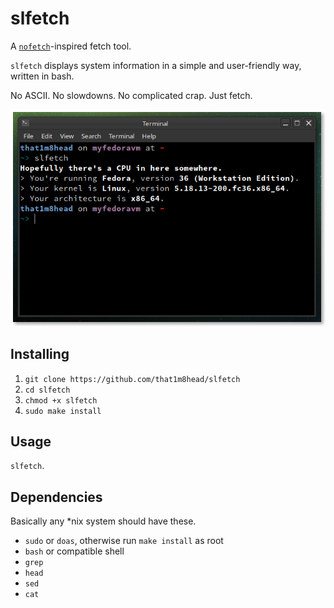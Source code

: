 # slfetch

A [`nofetch`](https://github.com/not-my-segfault/nofetch)-inspired fetch tool.

`slfetch` displays system information in a simple and user-friendly way, written in bash.

No ASCII. No slowdowns. No complicated crap. Just fetch.

![](screenshot.png)

## Installing

1. `git clone https://github.com/that1m8head/slfetch`
2. `cd slfetch`
3. `chmod +x slfetch`
4. `sudo make install`

## Usage

`slfetch`.

## Dependencies

Basically any *nix system should have these.

+ `sudo` or `doas`, otherwise run `make install` as root
+ `bash` or compatible shell
+ `grep`
+ `head`
+ `sed`
+ `cat`
